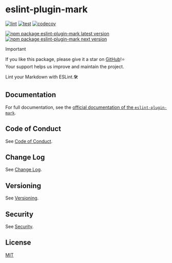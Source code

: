 # eslint-plugin-mark

[![lint](https://img.shields.io/github/actions/workflow/status/lumirlumir/npm-eslint-plugin-mark/lint.yml?label=lint&color=6358d4&labelColor=333333&logo=github)](https://github.com/lumirlumir/npm-eslint-plugin-mark/actions/workflows/lint.yml)
[![test](https://img.shields.io/github/actions/workflow/status/lumirlumir/npm-eslint-plugin-mark/test.yml?label=test&color=6358d4&labelColor=333333&logo=github)](https://github.com/lumirlumir/npm-eslint-plugin-mark/actions/workflows/test.yml)
[![codecov](https://img.shields.io/codecov/c/gh/lumirlumir/npm-eslint-plugin-mark?token=2zUCHlMFT3&label=Codecov&color=6358d4&labelColor=333333&logo=codecov)](https://codecov.io/gh/lumirlumir/npm-eslint-plugin-mark)

[![npm package eslint-plugin-mark latest version](https://img.shields.io/npm/v/eslint-plugin-mark?label=eslint-plugin-mark@latest&color=6358d4&labelColor=333333&logo=npm)](https://www.npmjs.com/package/eslint-plugin-mark)
[![npm package eslint-plugin-mark next version](https://img.shields.io/npm/v/eslint-plugin-mark/next?label=eslint-plugin-mark@next&color=6358d4&labelColor=333333&logo=npm)](https://www.npmjs.com/package/eslint-plugin-mark)

> [!IMPORTANT]
>
> If you like this package, please give it a star on [GitHub](https://github.com/lumirlumir/npm-eslint-plugin-mark)!⭐<br/>
> Your support helps us improve and maintain the project.

Lint your Markdown with ESLint.🛠️

## Documentation

For full documentation, see the [official documentation of the `eslint-plugin-mark`](https://eslint-plugin-mark.lumir.page).

## Code of Conduct

See [Code of Conduct](https://github.com/lumirlumir/.github/blob/main/CODE_OF_CONDUCT.md#contributor-covenant-code-of-conduct).

## Change Log

See [Change Log](https://github.com/lumirlumir/npm-eslint-plugin-mark/blob/main/CHANGELOG.md).

## Versioning

See [Versioning](http://eslint-plugin-mark.lumir.page/docs/community/versioning).

## Security

See [Security](https://github.com/lumirlumir/.github/blob/main/SECURITY.md#security).

## License

[MIT](https://github.com/lumirlumir/npm-eslint-plugin-mark/blob/main/LICENSE.md)
